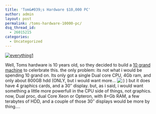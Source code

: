 ```yaml
---
title: 'Tom&#039;s Hardware $10,000 PC'
author: admin
layout: post
permalink: /toms-hardware-10000-pc/
dsq_thread_id:
  - 26015215
categories:
  - Uncategorized
---
```

[<img alt="everything1" src="http://static.flickr.com/98/254137210_ef395b5121.jpg" border="0" />][1]

Well, Toms hardware is 10 years old, so they decided to build a [10 grand machine][2] to celerbrate this.&nbsp;the only problem: its not what i would be spending 10 grand on. Its only got a single Dual core CPU, 4Gb ram, and only about 800GB hdd (ONLY, but i would want more&#8230; <img src="http://blog.lotas-smartman.net/wp-includes/images/smilies/icon_smile.gif" alt=":)" class="wp-smiley" /> ) but it does have 4 graphics cards, and a 30&#8243; display. but, as i said, i would want something a little more powerfull in the CPU side of things, not graphics. now, Dual proc, dual Core Xeon or Opteron, with 8+Gb RAM, a few terabytes of HDD, and a couple of those 30&#8243; displays would be more by thing&#8230;.

 [1]: http://www.flickr.com/photos/37996640939@N01/254137210/ "everything1"
 [2]: http://www.tomshardware.com/2006/09/18/welcome_toms_10k_pc/